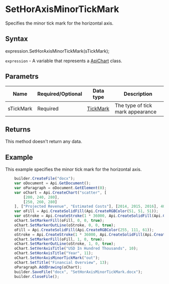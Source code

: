 # SetHorAxisMinorTickMark

Specifies the minor tick mark for the horizontal axis.

## Syntax

expression.SetHorAxisMinorTickMark(sTickMark);

`expression` - A variable that represents a [ApiChart](../ApiChart.md) class.

## Parametrs

| **Name** | **Required/Optional** | **Data type** | **Description** |
| ------------- | ------------- | ------------- | ------------- |
| sTickMark | Required | [TickMark](../../../Enumerations/TickMark.md) | The type of tick mark appearance |

## Returns

This method doesn't return any data.

## Example

This example specifies the minor tick mark for the horizontal axis.

```javascript
	builder.CreateFile("docx");
	var oDocument = Api.GetDocument();
	var oParagraph = oDocument.GetElement(0);
	var oChart = Api.CreateChart("scatter", [
		[200, 240, 280],
		[250, 260, 280]
	], ["Projected Revenue", "Estimated Costs"], [2014, 2015, 2016], 4051300, 2347595, 24);
	var oFill = Api.CreateSolidFill(Api.CreateRGBColor(51, 51, 51));
	var oStroke = Api.CreateStroke(1 * 36000, Api.CreateSolidFill(Api.CreateRGBColor(51, 51, 51)));
	oChart.SetMarkerFill(oFill, 0, 0, true);
	oChart.SetMarkerOutLine(oStroke, 0, 0, true);
	oFill = Api.CreateSolidFill(Api.CreateRGBColor(255, 111, 61));
	oStroke = Api.CreateStroke(1 * 36000, Api.CreateSolidFill(Api.CreateRGBColor(255, 111, 61)));
	oChart.SetMarkerFill(oFill, 1, 0, true);
	oChart.SetMarkerOutLine(oStroke, 1, 0, true);
	oChart.SetVerAxisTitle("USD In Hundred Thousands", 10);
	oChart.SetHorAxisTitle("Year", 11);
	oChart.SetHorAxisMinorTickMark("out");
	oChart.SetTitle("Financial Overview", 13);
	oParagraph.AddDrawing(oChart);
	builder.SaveFile("docx", "SetHorAxisMinorTickMark.docx");
	builder.CloseFile();
```